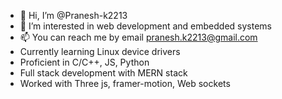 - 👋 Hi, I’m @Pranesh-k2213
- 👀 I’m interested in web development and embedded systems 
- 📫 You can reach me by email pranesh.k2213@gmail.com
- Currently learning Linux device drivers
- Proficient in C/C++, JS, Python
- Full stack development with MERN stack
-  Worked with Three js, framer-motion, Web sockets 

<!---
Pranesh-k2213/Pranesh-k2213 is a ✨ special ✨ repository because its `README.md` (this file) appears on your GitHub profile.
You can click the Preview link to take a look at your changes.
--->
